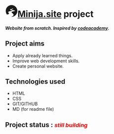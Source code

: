 
# <img src="./resources/images/river-icon-png-4.jpg" width="40">[Minija.site](http://minija.site) project

##### Website from scratch. Inspired by [codeacademy](http://codeacademy.com).



## Project aims
* Apply already learned things.
* Improve web development skills.
* Create personal website.



## Technologies used
* HTML
* CSS
* GIT/GITHUB
* MD (for readme file)



## Project status : <span style="color:red;font-size:18px">*still building*</span>

